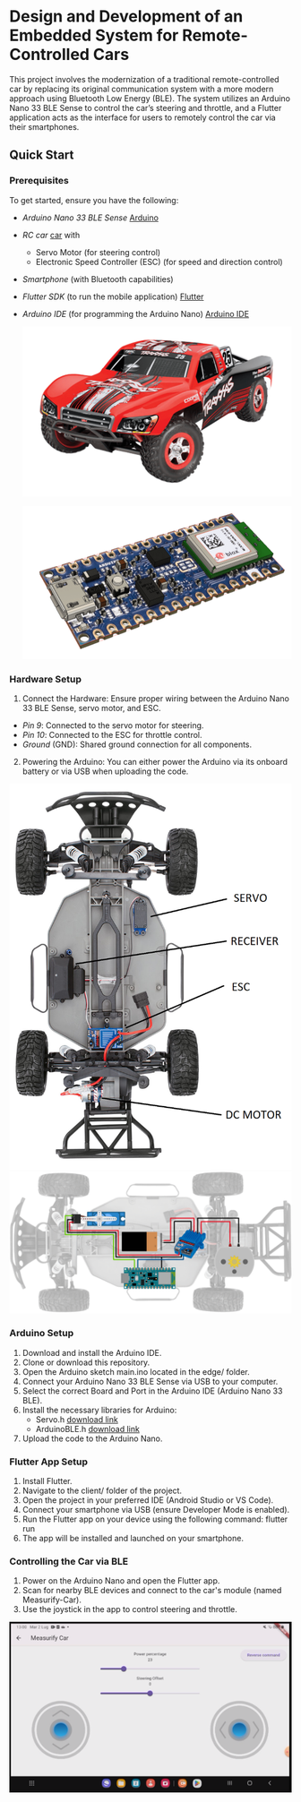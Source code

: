 # Design and Development of an Embedded System for Remote-Controlled Cars
This project involves the modernization of a traditional remote-controlled car by replacing its original communication system with a more modern approach using Bluetooth Low Energy (BLE). The system utilizes an Arduino Nano 33 BLE Sense to control the car’s steering and throttle, and a Flutter application acts as the interface for users to remotely control the car via their smartphones.
## Quick Start
### Prerequisites
To get started, ensure you have the following:
- *Arduino Nano 33 BLE Sense* [Arduino](https://docs.arduino.cc/hardware/nano-33-ble-sense/)
- *RC car* [car](https://traxxas.com/products/models/electric/58034-8-slash) with
  - Servo Motor (for steering control)
  - Electronic Speed Controller (ESC) (for speed and direction control)
- *Smartphone* (with Bluetooth capabilities)
- *Flutter SDK* (to run the mobile application) [Flutter](https://docs.flutter.dev/get-started/install)
- *Arduino IDE* (for programming the Arduino Nano) [Arduino IDE](https://www.arduino.cc/en/software)

  ![RC car](images/figure1.png?raw=true "RC car")
  
  ![Arduino Nano](images/figure_2.png?raw=true "Arduino Nano")
### Hardware Setup
1) Connect the Hardware: Ensure proper wiring between the Arduino Nano 33 BLE Sense, servo motor, and ESC.
  - *Pin 9*: Connected to the servo motor for steering.
  - *Pin 10*: Connected to the ESC for throttle control.
  - *Ground* (GND): Shared ground connection for all components.
2) Powering the Arduino: You can either power the Arduino via its onboard battery or via USB when uploading the code.

![Components](images/figure_4.png?raw=true "Components")
![Connections](images/figure_5.png?raw=true "Connections")

### Arduino Setup
1) Download and install the Arduino IDE.
2) Clone or download this repository.
3) Open the Arduino sketch main.ino located in the edge/ folder.
4) Connect your Arduino Nano 33 BLE Sense via USB to your computer.
5) Select the correct Board and Port in the Arduino IDE (Arduino Nano 33 BLE).
6) Install the necessary libraries for Arduino:
	- Servo.h [download link](https://docs.arduino.cc/libraries/servo/)
	- ArduinoBLE.h [download link](https://docs.arduino.cc/libraries/arduinoble/)
7) Upload the code to the Arduino Nano.
### Flutter App Setup
1) Install Flutter.
2) Navigate to the client/ folder of the project.
3) Open the project in your preferred IDE (Android Studio or VS Code).
4) Connect your smartphone via USB (ensure Developer Mode is enabled).
5) Run the Flutter app on your device using the following command:
flutter run
6) The app will be installed and launched on your smartphone.
### Controlling the Car via BLE
1) Power on the Arduino Nano and open the Flutter app.
2) Scan for nearby BLE devices and connect to the car's module (named Measurify-Car).
3) Use the joystick in the app to control steering and throttle.

![Smartphone app](images/figure_3.png?raw=true "Smartphone app")
